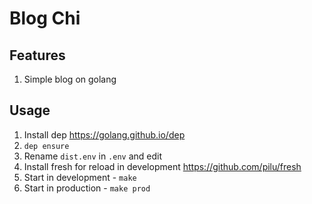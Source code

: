 # Blog Chi

## Features

1. Simple blog on golang

## Usage

1. Install dep <https://golang.github.io/dep>
2. `dep ensure`
3. Rename `dist.env` in `.env` and edit
4. Install fresh for reload in development <https://github.com/pilu/fresh>
5. Start in development - `make`
6. Start in production - `make prod`
